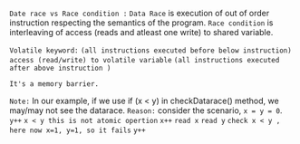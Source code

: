 `Date race vs Race condition :`
    `Data Race` is execution of out of order instruction respecting the semantics of the program.
    `Race condition` is interleaving of access (reads and atleast one write) to shared variable.

`Volatile keyword:`
    `(all instructions executed before below instruction)`
    `access (read/write) to volatile variable`
    `(all instructions executed after above instruction )`

`It's a memory barrier.`

`Note:`
    In our example, if we use if (x < y) in checkDatarace() method, we may/may not see the datarace.
    `Reason:` consider the scenario, `x = y = 0`.
        `y++` 
                `x < y this is not atomic opertion`
        `x++`
                `read x`
                `read y`
                `check x < y , here now x=1, y=1, so it fails`
        `y++` 
